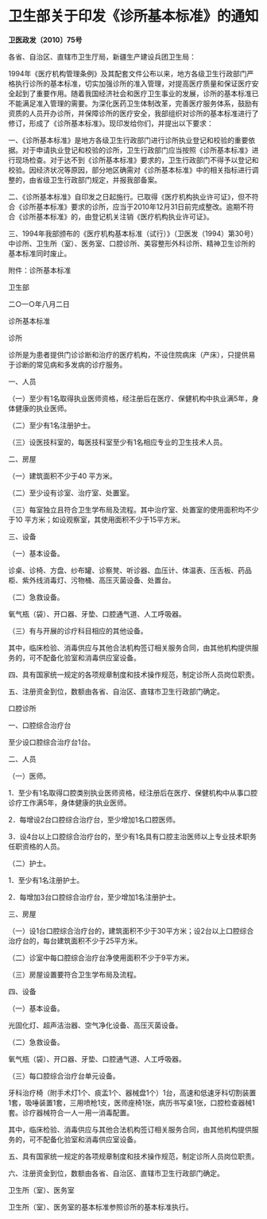 # 卫生部关于印发《诊所基本标准》的通知

**卫医政发〔2010〕75号**

各省、自治区、直辖市卫生厅局，新疆生产建设兵团卫生局：

1994年《医疗机构管理条例》及其配套文件公布以来，地方各级卫生行政部门严格执行诊所的基本标准，切实加强诊所的准入管理，对提高医疗质量和保证医疗安全起到了重要作用。随着我国经济社会和医疗卫生事业的发展，诊所的基本标准已不能满足准入管理的需要。为深化医药卫生体制改革，完善医疗服务体系，鼓励有资质的人员开办诊所，并保障诊所的医疗安全，我部组织对诊所的基本标准进行了修订，形成了《诊所基本标准》。现印发给你们，并提出以下要求：

一、《诊所基本标准》是地方各级卫生行政部门进行诊所执业登记和校验的重要依据。对于申请执业登记和校验的诊所，卫生行政部门应当按照《诊所基本标准》进行现场检查。对于达不到《诊所基本标准》要求的，卫生行政部门不得予以登记和校验。因经济状况等原因，部分地区确需对《诊所基本标准》中的相关指标进行调整的，由省级卫生行政部门规定，并报我部备案。

二、《诊所基本标准》自印发之日起施行。已取得《医疗机构执业许可证》，但不符合《诊所基本标准》要求的诊所，应当于2010年12月31日前完成整改。逾期不符合《诊所基本标准》的，由登记机关注销《医疗机构执业许可证》。

三、1994年我部颁布的《医疗机构基本标准（试行）》（卫医发（1994）第30号）中诊所、卫生所（室）、医务室、口腔诊所、美容整形外科诊所、精神卫生诊所的基本标准同时废止。

附件：诊所基本标准

卫生部

二○一○年八月二日

诊所基本标准

诊所

诊所是为患者提供门诊诊断和治疗的医疗机构，不设住院病床（产床），只提供易于诊断的常见病和多发病的诊疗服务。

一、人员

（一）至少有1名取得执业医师资格，经注册后在医疗、保健机构中执业满5年，身体健康的执业医师。

（二）至少有1名注册护士。

（三）设医技科室的，每医技科室至少有1名相应专业的卫生技术人员。

二、房屋

（一）建筑面积不少于40 平方米。

（二）至少设有诊室、治疗室、处置室。

（三）每室独立且符合卫生学布局及流程。其中治疗室、处置室的使用面积均不少于10 平方米；如设观察室，其使用面积不少于15平方米。

三、设备

（一）基本设备。

诊桌、诊椅、方盘、纱布罐、诊察凳、听诊器、血压计、体温表、压舌板、药品柜、紫外线消毒灯、污物桶、高压灭菌设备、处置台。

（二）急救设备。

氧气瓶（袋）、开口器、牙垫、口腔通气道、人工呼吸器。

（三）有与开展的诊疗科目相应的其他设备。

其中，临床检验、消毒供应与其他合法机构签订相关服务合同，由其他机构提供服务的，可不配备化验室和消毒供应室设备。

四、具有国家统一规定的各项规章制度和技术操作规范，制定诊所人员岗位职责。

五、注册资金到位，数额由各省、自治区、直辖市卫生行政部门确定。

口腔诊所

一、口腔综合治疗台

至少设口腔综合治疗台1台。

二、人员

（一）医师。

1．至少有1名取得口腔类别执业医师资格，经注册后在医疗、保健机构中从事口腔诊疗工作满5年，身体健康的执业医师。

2．每增设2台口腔综合治疗台，至少增加1名口腔医师。

3．设4台以上口腔综合治疗台的，至少有1名具有口腔主治医师以上专业技术职务任职资格的人员。

（二）护士。

1．至少有1名注册护士。

2．每增加3台口腔综合治疗台，至少增加1名注册护士。

三、房屋

（一）设1台口腔综合治疗台的，建筑面积不少于30平方米；设2台以上口腔综合治疗台的，每台建筑面积不少于25平方米。

（二）诊室中每口腔综合治疗台净使用面积不少于9平方米。

（三）房屋设置要符合卫生学布局及流程。

四、设备

（一）基本设备。

光固化灯、超声洁治器、空气净化设备、高压灭菌设备。

（二）急救设备。

氧气瓶（袋）、开口器、牙垫、口腔通气道、人工呼吸器。

（三）每口腔综合治疗台单元设备。

牙科治疗椅（附手术灯1个、痰盂1个、器械盘1个）1台，高速和低速牙科切割装置1套，吸唾装置1套，三用喷枪1支，医师座椅1张，病历书写桌1张，口腔检查器械1套。诊疗器械符合一人一用一消毒配置。

其中，临床检验、消毒供应与其他合法机构签订相关服务合同，由其他机构提供服务的，可不配备化验室和消毒供应室设备。

五、具有国家统一规定的各项规章制度和技术操作规范，制定诊所人员岗位职责。

六、注册资金到位，数额由各省、自治区、直辖市卫生行政部门确定。

卫生所（室）、医务室

卫生所（室）、医务室的基本标准参照诊所的基本标准执行。

